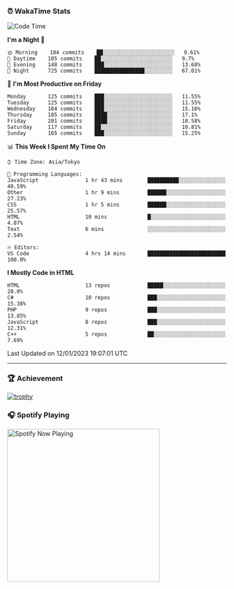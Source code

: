 ### ⏰ WakaTime Stats


<!--START_SECTION:waka-->
![Code Time](http://img.shields.io/badge/Code%20Time-510%20hrs%2017%20mins-blue)

**I'm a Night 🦉** 

```text
🌞 Morning    104 commits    ██░░░░░░░░░░░░░░░░░░░░░░░   9.61% 
🌆 Daytime    105 commits    ██░░░░░░░░░░░░░░░░░░░░░░░   9.7% 
🌃 Evening    148 commits    ███░░░░░░░░░░░░░░░░░░░░░░   13.68% 
🌙 Night      725 commits    ████████████████░░░░░░░░░   67.01%

```
📅 **I'm Most Productive on Friday** 

```text
Monday       125 commits    ███░░░░░░░░░░░░░░░░░░░░░░   11.55% 
Tuesday      125 commits    ███░░░░░░░░░░░░░░░░░░░░░░   11.55% 
Wednesday    164 commits    ███░░░░░░░░░░░░░░░░░░░░░░   15.16% 
Thursday     185 commits    ████░░░░░░░░░░░░░░░░░░░░░   17.1% 
Friday       201 commits    ████░░░░░░░░░░░░░░░░░░░░░   18.58% 
Saturday     117 commits    ██░░░░░░░░░░░░░░░░░░░░░░░   10.81% 
Sunday       165 commits    ███░░░░░░░░░░░░░░░░░░░░░░   15.25%

```


📊 **This Week I Spent My Time On** 

```text
⌚︎ Time Zone: Asia/Tokyo

💬 Programming Languages: 
JavaScript               1 hr 43 mins        ██████████░░░░░░░░░░░░░░░   40.59% 
Other                    1 hr 9 mins         ██████░░░░░░░░░░░░░░░░░░░   27.23% 
CSS                      1 hr 5 mins         ██████░░░░░░░░░░░░░░░░░░░   25.57% 
HTML                     10 mins             █░░░░░░░░░░░░░░░░░░░░░░░░   4.07% 
Text                     6 mins              ░░░░░░░░░░░░░░░░░░░░░░░░░   2.54%

🔥 Editors: 
VS Code                  4 hrs 14 mins       █████████████████████████   100.0%

```

**I Mostly Code in HTML** 

```text
HTML                     13 repos            █████░░░░░░░░░░░░░░░░░░░░   20.0% 
C#                       10 repos            ███░░░░░░░░░░░░░░░░░░░░░░   15.38% 
PHP                      9 repos             ███░░░░░░░░░░░░░░░░░░░░░░   13.85% 
JavaScript               8 repos             ███░░░░░░░░░░░░░░░░░░░░░░   12.31% 
C++                      5 repos             ██░░░░░░░░░░░░░░░░░░░░░░░   7.69%

```



 Last Updated on 12/01/2023 19:07:01 UTC
<!--END_SECTION:waka-->

---

### 🏆 Achievement

[![trophy](https://github-profile-trophy.vercel.app/?username=Slime-hatena&theme=flat&no-bg=true&no-frame=true&column=8)](https://github.com/ryo-ma/github-profile-trophy)

### 🎧 Spotify Playing

[<img src="https://spotify-now-playing-slime-hatena.vercel.app/api/spotify-playing" alt="Spotify Now Playing" width="350" />](https://open.spotify.com/user/slime_hatena)

<!--
**Slime-hatena/Slime-hatena** is a ✨ _special_ ✨ repository because its `README.md` (this file) appears on your GitHub profile.

Here are some ideas to get you started:

- 🔭 I’m currently working on ...
- 🌱 I’m currently learning ...
- 👯 I’m looking to collaborate on ...
- 🤔 I’m looking for help with ...
- 💬 Ask me about ...
- 📫 How to reach me: ...
- 😄 Pronouns: ...
- ⚡ Fun fact: ...
-->
